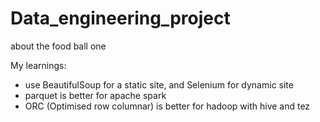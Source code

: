 # Data_engineering_project
about the food ball one

My learnings:
- use BeautifulSoup for a static site, and Selenium for dynamic site
- parquet is better for apache spark
- ORC (Optimised row columnar) is better for hadoop with hive and tez
